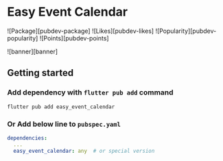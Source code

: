 # Easy Event Calendar

![Package][pubdev-package]
![Likes][pubdev-likes]
![Popularity][pubdev-popularity]
![Points][pubdev-points]

![banner][banner]


## Getting started

### Add dependency with `flutter pub add` command

```shell
flutter pub add easy_event_calendar
```

### **Or** Add below line to `pubspec.yaml`

```yaml
dependencies:
  ...
  easy_event_calendar: any  # or special version

```
